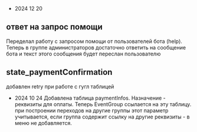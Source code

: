 * 2024 12 20 
## ответ на запрос помощи
Переделал работу с запросом помощи от пользователей бота (help). Теперь в группе администраторов достаточно ответить на сообщение бота и текст этого сообщения будет переслан пользователю
## state_paymentConfirmation
добавлен retry при работе с гугл таблицей

* 2024 10 24
Добавлена таблица paymentInfos. Назначение - реквизиты для оплаты. Теперь EventGroup ссылается на эту таблицу. при построении переходов на другие группы этот параметр учитывается, если группа содержит ссылку на другие реквизиты - в меню не добавляется. 